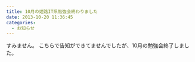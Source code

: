 ```yaml
---
title: 10月の姫路IT系勉強会終わりました
date: 2013-10-20 11:36:45
categories:
  - お知らせ
---
```


すみません。
こちらで告知ができてませんでしたが、10月の勉強会終了しました。
